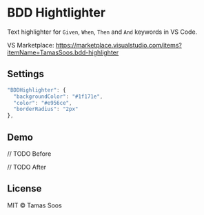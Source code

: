 # BDD Hightlighter

Text highlighter for `Given`, `When`, `Then` and `And` keywords in VS Code.

VS Marketplace: https://marketplace.visualstudio.com/items?itemName=TamasSoos.bdd-highlighter

## Settings

```js
"BDDHighlighter": {
  "backgroundColor": "#1f171e",
  "color": "#e956ce",
  "borderRadius": "2px"
},
```

## Demo

// TODO Before

// TODO After

## License

MIT © Tamas Soos
